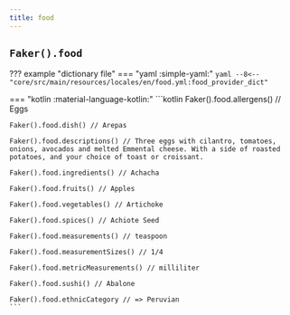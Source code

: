 ```yaml
---
title: food
---
```


## `Faker().food`

??? example "dictionary file"
    === "yaml :simple-yaml:"
        ```yaml
        --8<-- "core/src/main/resources/locales/en/food.yml:food_provider_dict"
        ```

=== "kotlin :material-language-kotlin:"
    ```kotlin
    Faker().food.allergens() // Eggs

    Faker().food.dish() // Arepas

    Faker().food.descriptions() // Three eggs with cilantro, tomatoes, onions, avocados and melted Emmental cheese. With a side of roasted potatoes, and your choice of toast or croissant.

    Faker().food.ingredients() // Achacha

    Faker().food.fruits() // Apples

    Faker().food.vegetables() // Artichoke

    Faker().food.spices() // Achiote Seed

    Faker().food.measurements() // teaspoon

    Faker().food.measurementSizes() // 1/4

    Faker().food.metricMeasurements() // milliliter

    Faker().food.sushi() // Abalone

    Faker().food.ethnicCategory // => Peruvian
    ```
